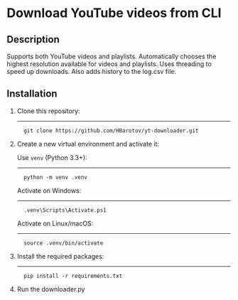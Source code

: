 # Download YouTube videos from CLI

## Description
Supports both YouTube videos and playlists. Automatically chooses the highest resolution available for videos and playlists.
Uses threading to speed up downloads. Also adds history to the log.csv file.


## Installation
1. Clone this repository:
   
   ------------
         git clone https://github.com/HBarotov/yt-downloader.git
  
2. Create a new virtual environment and activate it:

   Use ```venv``` (Python 3.3+):
   
   ------------
         python -m venv .venv

   Activate on Windows:

   ------------
         .venv\Scripts\Activate.ps1

   Activate on Linux/macOS:

   ------------
         source .venv/bin/activate
3. Install the required packages:

   ------------
         pip install -r requirements.txt

4. Run the downloader.py
